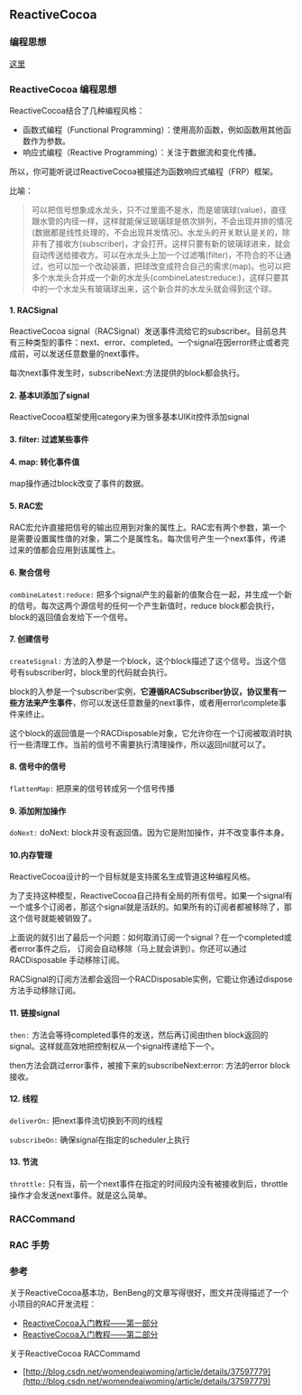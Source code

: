 ## ReactiveCocoa

### 编程思想 

[这里](chained.md)

### ReactiveCocoa 编程思想

ReactiveCocoa结合了几种编程风格：

- 函数式编程（Functional Programming）：使用高阶函数，例如函数用其他函数作为参数。
- 响应式编程（Reactive Programming）：关注于数据流和变化传播。
 
所以，你可能听说过ReactiveCocoa被描述为函数响应式编程（FRP）框架。

比喻：

>可以把信号想象成水龙头，只不过里面不是水，而是玻璃球(value)，直径跟水管的内径一样，这样就能保证玻璃球是依次排列，不会出现并排的情况(数据都是线性处理的，不会出现并发情况)。水龙头的开关默认是关的，除非有了接收方(subscriber)，才会打开。这样只要有新的玻璃球进来，就会自动传送给接收方。可以在水龙头上加一个过滤嘴(filter)，不符合的不让通过，也可以加一个改动装置，把球改变成符合自己的需求(map)。也可以把多个水龙头合并成一个新的水龙头(combineLatest:reduce:)，这样只要其中的一个水龙头有玻璃球出来，这个新合并的水龙头就会得到这个球。

#### 1. RACSignal

ReactiveCocoa signal（RACSignal）发送事件流给它的subscriber。目前总共有三种类型的事件：next、error、completed。一个signal在因error终止或者完成前，可以发送任意数量的next事件。

每次next事件发生时，subscribeNext:方法提供的block都会执行。

#### 2. 基本UI添加了signal

ReactiveCocoa框架使用category来为很多基本UIKit控件添加signal

#### 3. filter: 过滤某些事件

#### 4. map: 转化事件值

map操作通过block改变了事件的数据。

#### 5. RAC宏

RAC宏允许直接把信号的输出应用到对象的属性上。RAC宏有两个参数，第一个是需要设置属性值的对象，第二个是属性名。每次信号产生一个next事件，传递过来的值都会应用到该属性上。

#### 6. 聚合信号

`combineLatest:reduce:` 把多个signal产生的最新的值聚合在一起，并生成一个新的信号。每次这两个源信号的任何一个产生新值时，reduce block都会执行，block的返回值会发给下一个信号。

#### 7. 创建信号

`createSignal:` 方法的入参是一个block，这个block描述了这个信号。当这个信号有subscriber时，block里的代码就会执行。

block的入参是一个subscriber实例，**它遵循RACSubscriber协议，协议里有一些方法来产生事件**，你可以发送任意数量的next事件，或者用error\complete事件来终止。

这个block的返回值是一个RACDisposable对象，它允许你在一个订阅被取消时执行一些清理工作。当前的信号不需要执行清理操作，所以返回nil就可以了。

#### 8. 信号中的信号

`flattenMap:` 把原来的信号转成另一个信号传播

#### 9. 添加附加操作

`doNext:` doNext: block并没有返回值。因为它是附加操作，并不改变事件本身。

#### 10.内存管理

ReactiveCocoa设计的一个目标就是支持匿名生成管道这种编程风格。

为了支持这种模型，ReactiveCocoa自己持有全局的所有信号。如果一个signal有一个或多个订阅者，那这个signal就是活跃的。如果所有的订阅者都被移除了，那这个信号就能被销毁了。

上面说的就引出了最后一个问题：如何取消订阅一个signal？在一个completed或者error事件之后，
订阅会自动移除（马上就会讲到）。你还可以通过RACDisposable 手动移除订阅。

RACSignal的订阅方法都会返回一个RACDisposable实例，它能让你通过dispose方法手动移除订阅。

#### 11. 链接signal

`then:` 方法会等待completed事件的发送，然后再订阅由then block返回的signal。这样就高效地把控制权从一个signal传递给下一个。

then方法会跳过error事件，被接下来的subscribeNext:error: 方法的error block接收。

#### 12. 线程

`deliverOn:` 把next事件流切换到不同的线程

`subscribeOn:` 确保signal在指定的scheduler上执行

#### 13. 节流

`throttle:` 只有当，前一个next事件在指定的时间段内没有被接收到后，throttle操作才会发送next事件。就是这么简单。





### RACCommand

### RAC 手势

### 参考

关于ReactiveCocoa基本功，BenBeng的文章写得很好，图文并茂得描述了一个小项目的RAC开发流程：

- [ReactiveCocoa入门教程——第一部分](http://benbeng.leanote.com/post/ReactiveCocoaTutorial-part1) 
- [ReactiveCocoa入门教程——第二部分](http://benbeng.leanote.com/post/ReactiveCocoaTutorial-part2)

关于ReactiveCocoa RACCommamd

- [http://blog.csdn.net/womendeaiwoming/article/details/37597779](http://blog.csdn.net/womendeaiwoming/article/details/37597779)

 